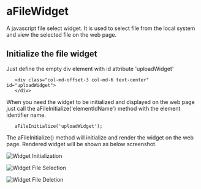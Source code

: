 # aFileWidget
A javascript file select widget. It is used to select file from the local system and view the selected file on the web page.

## Initialize the file widget

Just define the empty div element with id attribute 'uploadWidget'

```shell
   <div class="col-md-offset-3 col-md-6 text-center" id="uploadWidget"> 
   </div>
```

When you need the widget to be initialized and displayed on the web page just call the aFileInitialize('elementIdName') method with the element identifier name.

```shell
   aFileInitialize('uploadWidget');
```

The aFileInitialize() method will initialize and render the widget on the web page. 
Rendered widget will be shown as below screenshot.


![Widget Initialization](https://user-images.githubusercontent.com/100197611/162743024-4a4870b6-c0b8-4f83-baf7-929ce3bf480b.PNG)

![Widget File Selection](https://user-images.githubusercontent.com/100197611/162743099-f2e61133-eb0d-42b3-b2a3-6fd3a02a45bd.PNG)

![Widget File Deletion](https://user-images.githubusercontent.com/100197611/162743122-c494df4a-e8a7-40eb-aa30-3662b49e8d1e.PNG)



